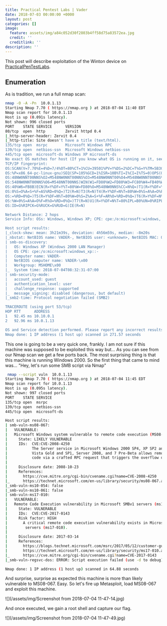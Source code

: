 ```yaml
---
title: Practical Pentest Labs | Vader
date: 2018-07-03 00:00:00 +0000
layout: post
categories: []
image:
  feature: assets/img/a84c052d30f2803b4ff58d75a83572ea.jpg
  credit: ''
  creditlink: ''
description: ''
---
```

This post will describe exploitation of the Winton device on [PracticalPenTestLabs](https://practicalpentestlabs.com/).

## Enumeration

As is tradition, we run a full nmap scan:

```bash
nmap -O -A -Pn  10.0.1.13
Starting Nmap 7.70 ( https://nmap.org ) at 2018-07-04 11:40 EDT
Nmap scan report for 10.0.1.13
Host is up (0.091s latency).
Not shown: 996 closed ports
PORT    STATE SERVICE      VERSION
80/tcp  open  http         Zervit httpd 0.4
|_http-server-header: Zervit 0.4
|_http-title: Site doesn't have a title (text/html).
135/tcp open  msrpc        Microsoft Windows RPC
139/tcp open  netbios-ssn  Microsoft Windows netbios-ssn
445/tcp open  microsoft-ds Windows XP microsoft-ds
No exact OS matches for host (If you know what OS is running on it, see https://nmap.org/submit/ ).
TCP/IP fingerprint:
OS:SCAN(V=7.70%E=4%D=7/4%OT=80%CT=1%CU=39501%PV=Y%DS=2%DC=T%G=Y%TM=5B3CEB7E
OS:%P=x86_64-pc-linux-gnu)SEQ(SP=105%GCD=1%ISR=10B%TI=I%CI=I%TS=0)OPS(O1=M5
OS:48NW0NNT00NNS%O2=M548NW0NNT00NNS%O3=M548NW0NNT00%O4=M548NW0NNT00NNS%O5=M
OS:548NW0NNT00NNS%O6=M548NNT00NNS)WIN(W1=FD80%W2=FD80%W3=FC80%W4=FB40%W5=FB
OS:40%W6=FB8B)ECN(R=Y%DF=Y%T=80%W=FD80%O=M548NW0NNS%CC=N%Q=)T1(R=Y%DF=Y%T=8
OS:0%S=O%A=S+%F=AS%RD=0%Q=)T2(R=N)T3(R=N)T4(R=Y%DF=N%T=80%W=0%S=A%A=O%F=R%O
OS:=%RD=0%Q=)T5(R=Y%DF=N%T=80%W=0%S=Z%A=S+%F=AR%O=%RD=0%Q=)T6(R=Y%DF=N%T=80
OS:%W=0%S=A%A=O%F=R%O=%RD=0%Q=)T7(R=N)U1(R=Y%DF=N%T=80%IPL=B0%UN=0%RIPL=G%R
OS:ID=G%RIPCK=G%RUCK=G%RUD=G)IE(R=N)

Network Distance: 2 hops
Service Info: OSs: Windows, Windows XP; CPE: cpe:/o:microsoft:windows, cpe:/o:microsoft:windows_xp

Host script results:
|_clock-skew: mean: 3h21m39s, deviation: 4h56m59s, median: -8m20s
|_nbstat: NetBIOS name: VADER-, NetBIOS user: <unknown>, NetBIOS MAC: 00:0c:29:32:31:51 (VMware)
| smb-os-discovery: 
|   OS: Windows XP (Windows 2000 LAN Manager)
|   OS CPE: cpe:/o:microsoft:windows_xp::-
|   Computer name: VADER-
|   NetBIOS computer name: VADER-\x00
|   Workgroup: MSHOME\x00
|_  System time: 2018-07-04T08:32:31-07:00
| smb-security-mode: 
|   account_used: guest
|   authentication_level: user
|   challenge_response: supported
|_  message_signing: disabled (dangerous, but default)
|_smb2-time: Protocol negotiation failed (SMB2)

TRACEROUTE (using port 53/tcp)
HOP RTT      ADDRESS
1   92.45 ms 10.10.0.1
2   92.96 ms 10.0.1.13

OS and Service detection performed. Please report any incorrect results at https://nmap.org/submit/ .
Nmap done: 1 IP address (1 host up) scanned in 271.57 seconds
```

This one is going to be a very quick one, frankly. I am not sure if this machine was supposed to be exploited this way but... As you can see from our Nmap scan we get a few ports back. The most surprising thing is that this machine is running Windows 2000. So the first thing that came to mind was... "Hey, let's run some SMB script via Nmap"

```bash
 nmap --script vuln  10.0.1.13
Starting Nmap 7.70 ( https://nmap.org ) at 2018-07-04 11:45 EDT
Nmap scan report for 10.0.1.13
Host is up (0.095s latency).
Not shown: 997 closed ports
PORT    STATE SERVICE
135/tcp open  msrpc
139/tcp open  netbios-ssn
445/tcp open  microsoft-ds

Host script results:
| smb-vuln-ms08-067: 
|   VULNERABLE:
|   Microsoft Windows system vulnerable to remote code execution (MS08-067)
|     State: LIKELY VULNERABLE
|     IDs:  CVE:CVE-2008-4250
|           The Server service in Microsoft Windows 2000 SP4, XP SP2 and SP3, Server 2003 SP1 and SP2,
|           Vista Gold and SP1, Server 2008, and 7 Pre-Beta allows remote attackers to execute arbitrary
|           code via a crafted RPC request that triggers the overflow during path canonicalization.
|           
|     Disclosure date: 2008-10-23
|     References:
|       https://cve.mitre.org/cgi-bin/cvename.cgi?name=CVE-2008-4250
|_      https://technet.microsoft.com/en-us/library/security/ms08-067.aspx
|_smb-vuln-ms10-054: false
|_smb-vuln-ms10-061: false
| smb-vuln-ms17-010: 
|   VULNERABLE:
|   Remote Code Execution vulnerability in Microsoft SMBv1 servers (ms17-010)
|     State: VULNERABLE
|     IDs:  CVE:CVE-2017-0143
|     Risk factor: HIGH
|       A critical remote code execution vulnerability exists in Microsoft SMBv1
|        servers (ms17-010).
|           
|     Disclosure date: 2017-03-14
|     References:
|       https://blogs.technet.microsoft.com/msrc/2017/05/12/customer-guidance-for-wannacrypt-attacks/
|       https://technet.microsoft.com/en-us/library/security/ms17-010.aspx
|_      https://cve.mitre.org/cgi-bin/cvename.cgi?name=CVE-2017-0143
|_smb-vuln-regsvc-dos: ERROR: Script execution failed (use -d to debug)

Nmap done: 1 IP address (1 host up) scanned in 64.88 seconds
```

And surprise, surprise as expected this machine is more than likely vulnerable to MS08-067. Easy. So let's fire up Metasploit, load MS08-067 and exploit this machine.

![](/assets/img/Screenshot from 2018-07-04 11-47-14.jpg)

And once executed, we gain a root shell and capture our flag.

![](/assets/img/Screenshot from 2018-07-04 11-47-49.jpg)